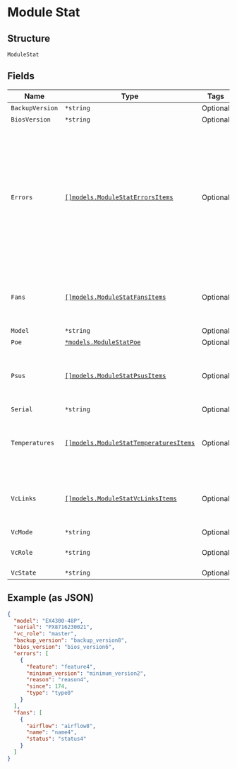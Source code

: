
# Module Stat

## Structure

`ModuleStat`

## Fields

| Name | Type | Tags | Description |
|  --- | --- | --- | --- |
| `BackupVersion` | `*string` | Optional | - |
| `BiosVersion` | `*string` | Optional | - |
| `Errors` | [`[]models.ModuleStatErrorsItems`](../../doc/models/module-stat-errors-items.md) | Optional | used to report all error states the device node is running into.<br>An error should always have `type` and `since` fields, and could have some other fields specific to that type. |
| `Fans` | [`[]models.ModuleStatFansItems`](../../doc/models/module-stat-fans-items.md) | Optional | **Constraints**: *Minimum Items*: `1`, *Unique Items Required* |
| `Model` | `*string` | Optional | - |
| `Poe` | [`*models.ModuleStatPoe`](../../doc/models/module-stat-poe.md) | Optional | - |
| `Psus` | [`[]models.ModuleStatPsusItems`](../../doc/models/module-stat-psus-items.md) | Optional | **Constraints**: *Minimum Items*: `1`, *Unique Items Required* |
| `Serial` | `*string` | Optional | - |
| `Temperatures` | [`[]models.ModuleStatTemperaturesItems`](../../doc/models/module-stat-temperatures-items.md) | Optional | **Constraints**: *Minimum Items*: `1`, *Unique Items Required* |
| `VcLinks` | [`[]models.ModuleStatVcLinksItems`](../../doc/models/module-stat-vc-links-items.md) | Optional | **Constraints**: *Minimum Items*: `1`, *Unique Items Required* |
| `VcMode` | `*string` | Optional | - |
| `VcRole` | `*string` | Optional | master / backup / linecard |
| `VcState` | `*string` | Optional | - |

## Example (as JSON)

```json
{
  "model": "EX4300-48P",
  "serial": "PX8716230021",
  "vc_role": "master",
  "backup_version": "backup_version8",
  "bios_version": "bios_version6",
  "errors": [
    {
      "feature": "feature4",
      "minimum_version": "minimum_version2",
      "reason": "reason4",
      "since": 174,
      "type": "type0"
    }
  ],
  "fans": [
    {
      "airflow": "airflow8",
      "name": "name4",
      "status": "status4"
    }
  ]
}
```

